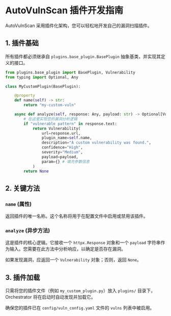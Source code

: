 # AutoVulnScan 插件开发指南

AutoVulnScan 采用插件化架构，您可以轻松地开发自己的漏洞扫描插件。

## 1. 插件基础

所有插件都必须继承自 `plugins.base_plugin.BasePlugin` 抽象基类，并实现其定义的接口。

```python
from plugins.base_plugin import BasePlugin, Vulnerability
from typing import Optional, Any

class MyCustomPlugin(BasePlugin):

    @property
    def name(self) -> str:
        return "my-custom-vuln"

    async def analyze(self, response: Any, payload: str) -> Optional[Vulnerability]:
        # 在这里实现您的漏洞分析逻辑
        if "vulnerable pattern" in response.text:
            return Vulnerability(
                url=response.url,
                plugin_name=self.name,
                description="A custom vulnerability was found.",
                confidence="High",
                severity="Medium",
                payload=payload,
                param={} # 填充参数信息
            )
        return None
```

## 2. 关键方法

### `name` (属性)

返回插件的唯一名称。这个名称将用于在配置文件中启用或禁用该插件。

### `analyze` (异步方法)

这是插件的核心逻辑。它接收一个 `httpx.Response` 对象和一个 `payload` 字符串作为输入。您需要在此方法中分析响应，以确定是否存在漏洞。

如果发现漏洞，应返回一个 `Vulnerability` 对象；否则，返回 `None`。

## 3. 插件加载

只需将您的插件文件（例如 `my_custom_plugin.py`）放入 `plugins/` 目录下，Orchestrator 将在启动时自动发现并加载它。

确保您的插件已在 `config/vuln_config.yaml` 文件的 `vulns` 列表中被启用。



